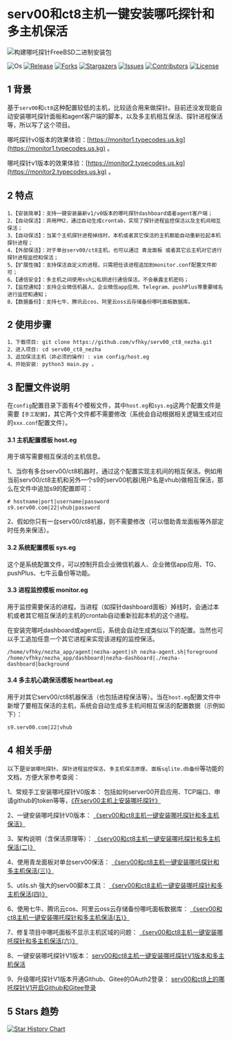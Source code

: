 # serv00和ct8主机一键安装哪吒探针和多主机保活

![构建哪吒探针FreeBSD二进制安装包](https://github.com/nezhahq/nezha/raw/master/.github/brand.svg)


![Os][os-shield]
[![Release][release-shield]][forks-url]
[![Forks][forks-shield]][forks-url]
[![Stargazers][stars-shield]][stars-url]
[![Issues][issues-shield]][issues-url]
[![Contributors][contributors-shield]][contributors-url]
[![License][license-shield]][license-url]


## 1 背景
基于`serv00`和`ct8`这种配置较低的主机，比较适合用来做探针。目前还没发现能自动安装哪吒探针面板和agent客户端的脚本，以及多主机相互保活、探针进程保活等，所以写了这个项目。

哪吒探针v0版本的效果体验：[https://monitor1.typecodes.us.kg](https://monitor1.typecodes.us.kg) 。

哪吒探针v1版本的效果体验：[https://monitor2.typecodes.us.kg](https://monitor2.typecodes.us.kg) 。


## 2 特点

```
1、【安装简单】：支持一键安装最新v1/v0版本的哪吒探针dashboard或者agent客户端；
2、【自动保活】：弃用PM2，通过自动生成crontab，实现了探针进程监控保活以及主机间相互保活；
3、【自动保活】：当某个主机探针进程掉线时，本机或者其它保活的主机都能自动重新拉起本机探针进程；
4、【外部保活】：对于单台serv00/ct8主机，也可以通过 青龙面板 或者其它云主机对它进行探针进程监控和保活；
5、【扩展性强】：支持保活自定义的进程，只需把任该进程追加到monitor.conf配置文件即可；
6、【通信安全】：多主机之间使用ssh公私钥进行通信保活，不会暴露主机密码；
7、【监控通知】：支持企业微信机器人、企业微信app应用、Telegram、pushPlus等重要域名进行监控和通知；
8、【数据备份】：支持七牛、腾讯云cos、阿里云oss云存储备份哪吒面板数据库。
```


## 2 使用步骤

```
1、下载项目: git clone https://github.com/vfhky/serv00_ct8_nezha.git
2、进入项目: cd serv00_ct8_nezha
3、追加保活主机（非必须的操作）: vim config/host.eg
4、开始安装: python3 main.py 。
```


## 3 配置文件说明

在`config`配置目录下面有4个模板文件，其中`host.eg`和`sys.eg`这两个配置文件是需要`【手工配置】`，其它两个文件都不需要修改（系统会自动根据相关逻辑生成对应的`xxx.conf`配置文件）。

#### 3.1 主机配置模板 host.eg

用于填写需要相互保活的主机信息。

1、当你有多台serv00/ct8机器时，通过这个配置实现主机间的相互保活。例如用当前serv00/ct8主机和另外一个s9的serv00机器(用户名是vhub)做相互保活，那么在文件中追加s9的配置即可：

```
# hostname|port|username|password
s9.serv00.com|22|vhub|password
```

2、假如你只有一台serv00/ct8机器，则不需要修改（可以借助青龙面板等外部定时任务来保活）。

#### 3.2 系统配置模板 sys.eg

这个是系统配置文件，可以控制开启企业微信机器人、企业微信app应用、TG、pushPlus、七牛云备份等功能。

#### 3.3 进程监控模板 monitor.eg

用于监控需要保活的进程。当进程（如探针dashboard面板）掉线时，会通过本机或者其它相互保活的主机的crontab自动重新拉起本机的这个进程。

在安装完哪吒dashboard或agent后，系统会自动生成类似以下的配置。当然也可以手工追加任意一个其它进程来实现该进程的监控保活。

```
/home/vfhky/nezha_app/agent|nezha-agent|sh nezha-agent.sh|foreground
/home/vfhky/nezha_app/dashboard|nezha-dashboard|./nezha-dashboard|background
```

#### 3.4 多主机心跳保活模板 heartbeat.eg

用于对其它serv00/ct8机器保活（也包括进程保活等）。当在`host.eg`配置文件中新增了要相互保活的主机，系统会自动生成多主机间相互保活的配置数据（示例如下）：

`s9.serv00.com|22|vhub`


## 4 相关手册

以下是`安装哪吒探针`、`探针进程监控保活`、`多主机保活原理`、`面板sqlite.db备份`等功能的文档，方便大家参考查阅：

1、常规手工安装哪吒探针V0版本： 包括如何server00开启应用、TCP端口、申请github的token等等，[《在serv00主机上安装哪吒探针》](https://typecodes.com/linux/server00installnezha.html)

2、一键安装哪吒探针V0版本： [《serv00和ct8主机一键安装哪吒探针和多主机保活》](https://typecodes.com/python/serv00ct8nezha.html)

3、架构说明（含保活原理等）： [《serv00和ct8主机一键安装哪吒探针和多主机保活(二)》](https://typecodes.com/python/serv00ct8nezha2.html)

4、使用青龙面板对单台serv00保活： [《serv00和ct8主机一键安装哪吒探针和多主机保活(三)》](https://typecodes.com/python/serv00ct8nezha3.html)

5、utils.sh 强大的serv00脚本工具： [《serv00和ct8主机一键安装哪吒探针和多主机保活(四)》](https://typecodes.com/python/serv00ct8nezha4.html)

6、使用七牛、腾讯云cos、阿里云oss云存储备份哪吒面板数据库： [《serv00和ct8主机一键安装哪吒探针和多主机保活(五)》](https://typecodes.com/python/serv00ct8nezha5.html)

7、修复项目中哪吒面板不显示主机区域的问题： [《serv00和ct8主机一键安装哪吒探针和多主机保活(六)》](https://typecodes.com/python/serv00ct8nezha6.html)

8、一键安装哪吒探针V1版本： [serv00和ct8主机一键安装哪吒探针V1版本和多主机保活](https://typecodes.com/python/serv00ct8nezhav1.html)

9、升级哪吒探针V1版本开通Github、Gitee的OAuth2登录： [serv00和ct8上的哪吒探针V1开启Github和Gitee登录](https://typecodes.com/python/serv00ct8nezhav1githubgiteelogin.html)


## 5 Stars 趋势

[![Star History Chart](https://api.star-history.com/svg?repos=vfhky/serv00_ct8_nezha&type=Date)](https://star-history.com/#vfhky/serv00_ct8_nezha&Date)


<!-- links -->
[os-shield]: https://img.shields.io/badge/FreeBSD-blue
[release-shield]: https://img.shields.io/github/v/release/vfhky/serv00_ct8_nezha
[release-url]: https://github.com/vfhky/serv00_ct8_nezha/releases
[contributors-shield]: https://img.shields.io/github/contributors/vfhky/serv00_ct8_nezha
[contributors-url]: https://github.com/vfhky/serv00_ct8_nezha/graphs/contributors
[forks-shield]: https://img.shields.io/github/forks/vfhky/serv00_ct8_nezha?style=flat
[forks-url]: https://github.com/vfhky/serv00_ct8_nezha/network/members
[stars-shield]: https://img.shields.io/github/stars/vfhky/serv00_ct8_nezha?style=flat
[stars-url]: https://github.com/vfhky/serv00_ct8_nezha/stargazers
[issues-shield]: https://img.shields.io/github/issues/vfhky/serv00_ct8_nezha
[issues-url]: https://github.com/vfhky/serv00_ct8_nezha/issues
[license-shield]: https://img.shields.io/github/license/vfhky/serv00_ct8_nezha
[license-url]: https://github.com/vfhky/serv00_ct8_nezha/blob/master/LICENSE?color=blue
